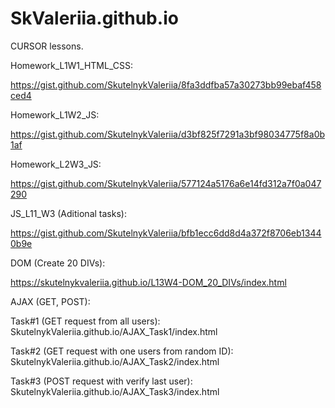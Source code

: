 # SkValeriia.github.io
CURSOR lessons.


Homework_L1W1_HTML_CSS:

https://gist.github.com/SkutelnykValeriia/8fa3ddfba57a30273bb99ebaf458ced4



Homework_L1W2_JS:

https://gist.github.com/SkutelnykValeriia/d3bf825f7291a3bf98034775f8a0b1af



Homework_L2W3_JS:

https://gist.github.com/SkutelnykValeriia/577124a5176a6e14fd312a7f0a047290



JS_L11_W3 (Aditional tasks):

https://gist.github.com/SkutelnykValeriia/bfb1ecc6dd8d4a372f8706eb13440b9e



DOM (Create 20 DIVs):

https://skutelnykvaleriia.github.io/L13W4-DOM_20_DIVs/index.html



AJAX (GET, POST):

Task#1 (GET request from all users): SkutelnykValeriia.github.io/AJAX_Task1/index.html

Task#2 (GET request with one users from random ID): SkutelnykValeriia.github.io/AJAX_Task2/index.html

Task#3 (POST request with verify last user): SkutelnykValeriia.github.io/AJAX_Task3/index.html

